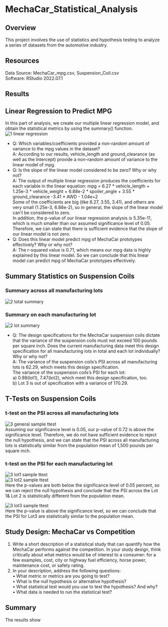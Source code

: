 # MechaCar_Statistical_Analysis
## Overview
This project involves the use of statistics and hypothesis testing to analyze a series of datasets from the automotive industry.

## Resources
Data Source: MechaCar_mpg.csv, Suspension_Coil.csv<br/>
Software: RStudio 2022.07.1

## Results
## Linear Regression to Predict MPG
In this part of analysis, we create our multiple linear regression model, and obtain the statistical metrics by using the summary() function.
![1 linear regression](https://user-images.githubusercontent.com/107179765/190931804-fac11c7a-2294-4e26-b42f-5b0fe9414795.png)<br/>
- Q: Which variables/coefficients provided a non-random amount of variance to the mpg values in the dataset?<br/>
  A: According to our results, vehicle_length and ground_clearance (as well as the Intercept) provide a non-random amount of variance to the linear model of mpg.<br/>
- Q: Is the slope of the linear model considered to be zero? Why or why not?<br/>
  A: The output of multiple linear regression produces the coefficients for each variable in the linear equation: mpg = 6.27 * vehicle_length + 1.25e-3 * vehicle_weight + 6.88e-2 * spoiler_angle + 3.55 * ground_clearance -3.41 * AWD - 1.04e+2 <br/>
Some of the coefficients are big (like 6.27, 3.55, 3.41), and others are very small (1.25e-3, 6.88e-2), so in general, the slope of the linear model can’t be considered to zero.<br/>
In addition, the p-value of our linear regression analysis is 5.35e-11, which is much smaller than our assumed significance level of 0.05. Therefore, we can state that there is sufficient evidence that the slope of our linear model is not zero.<br/>
- Q: Does this linear model predict mpg of MechaCar prototypes effectively? Why or why not?<br/>
  A: The r-squared value is 0.71, which means our mpg data is highly explained by this linear model. So we can conclude that this linear model can predict mpg of MechaCar prototypes effectively.

## Summary Statistics on Suspension Coils
### Summary across all manufacturing lots
![2 total summary](https://user-images.githubusercontent.com/107179765/190931880-9b75ad68-214a-43b1-82a5-6a97512b93d1.png)<br/>
### Summary on each manufacturing lot
![2 lot summary](https://user-images.githubusercontent.com/107179765/190931881-5329978d-0c7e-4fbb-b864-c1b4d4b07911.png)
- Q: The design specifications for the MechaCar suspension coils dictate that the variance of the suspension coils must not exceed 100 pounds per square inch. Does the current manufacturing data meet this design specification for all manufacturing lots in total and each lot individually? Why or why not?<br/>
  A: The variance of the suspension coils’s PSI across all manufacturing lots is 62.29, which meets this design specification.<br/>
     The variance of the suspension coils’s PSI for each lot: <br/>
      a) 0.98(lot1), 7.47(lot2), which meet this design specification, too.<br/>
      b) Lot 3 is out of specification with a variance of 170.29.<br/>
      
## T-Tests on Suspension Coils
### t-test on the PSI across all manufacturing lots
![3 general sample ttest](https://user-images.githubusercontent.com/107179765/190931900-3ef60a83-3224-4171-8229-c052780cc997.png)<br/>
Assuming our significance level is 0.05, our p-value of 0.72 is above the significance level. Therefore, we do not have sufficient evidence to reject the null hypothesis, and we can state that the PSI across all manufacturing lots is statistically similar from the population mean of 1,500 pounds per square inch.
### t-test on the PSI for each manufacturing lot
![3 lot1 sample ttest](https://user-images.githubusercontent.com/107179765/190931922-1051de51-607f-4340-823d-cc1e24aeff6e.png)<br/>
![3 lot2 sample ttest](https://user-images.githubusercontent.com/107179765/190931924-78454cd5-2efd-40f8-a85e-bacaa675c3ae.png)<br/>
Here the p-values are both below the significance level of 0.05 percent, so we can reject the null hypothesis and conclude that the PSI across the Lot 1& Lot 2 is statistically different from the population mean.<br/>

![3 lot3 sample ttest](https://user-images.githubusercontent.com/107179765/190931942-fa535c54-bb5e-4f25-a5bc-4d88eb90fe0d.png)<br/>
Here the p-value is above the significance level, so we can conclude that the PSI for Lot3 are statistically similar to the population mean.

## Study Design: MechaCar vs Competition
1.	Write a short description of a statistical study that can quantify how the MechaCar performs against the competition. In your study design, think critically about what metrics would be of interest to a consumer: for a few examples, cost, city or highway fuel efficiency, horse power, maintenance cost, or safety rating.
2.	In your description, address the following questions:<br/>
•	What metric or metrics are you going to test?<br/>
•	What is the null hypothesis or alternative hypothesis?<br/>
•	What statistical test would you use to test the hypothesis? And why?<br/>
•	What data is needed to run the statistical test?

## Summary
The results show 
